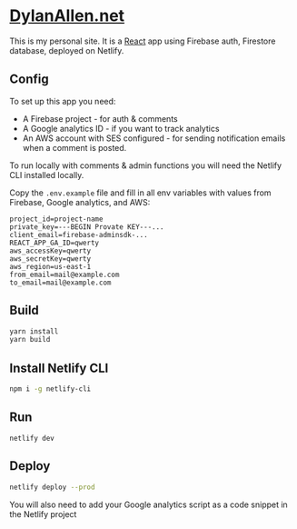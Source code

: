 # [DylanAllen.net](https://dylanallen.net)

This is my personal site. It is a [React](https://github.com/facebook/create-react-app) app using Firebase auth, Firestore database, deployed on Netlify.

## Config

To set up this app you need:
- A Firebase project - for auth & comments
- A Google analytics ID - if you want to track analytics
- An AWS account with SES configured - for sending notification emails when a comment is posted.

To run locally with comments & admin functions you will need the Netlify CLI installed locally.

Copy the `.env.example` file and fill in all env variables with values from Firebase, Google analytics, and AWS:

```
project_id=project-name
private_key=---BEGIN Provate KEY---...
client_email=firebase-adminsdk-...
REACT_APP_GA_ID=qwerty
aws_accessKey=qwerty
aws_secretKey=qwerty
aws_region=us-east-1
from_email=mail@example.com
to_email=mail@example.com
```

## Build
```bash
yarn install
yarn build
```

## Install Netlify CLI
```bash
npm i -g netlify-cli
```

## Run
```
netlify dev
```

## Deploy
```bash
netlify deploy --prod
```
You will also need to add your Google analytics script as a code snippet in the Netlify project
